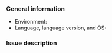 ### General information

* Environment: <!-- Is this issue in Sandbox or Production? -->
* Language, language version, and OS: <!-- Example: Node v6.9.5 on Ubuntu 16.10 -->

### Issue description

<!-- To help us quickly reproduce your issue, include as many details as possible, such as logs, steps to reproduce, and so on.  If the issue reports a new feature, follow the [user story](https://en.wikipedia.org/wiki/User_story) format to clearly describe the use case. -->
